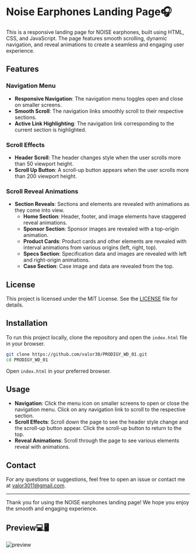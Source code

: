 # Noise Earphones Landing Page🎧

This is a responsive landing page for NOISE earphones, built using HTML, CSS, and JavaScript. The page features smooth scrolling, dynamic navigation, and reveal animations to create a seamless and engaging user experience.

## Features

### Navigation Menu
- **Responsive Navigation**: The navigation menu toggles open and close on smaller screens.
- **Smooth Scroll**: The navigation links smoothly scroll to their respective sections.
- **Active Link Highlighting**: The navigation link corresponding to the current section is highlighted.

### Scroll Effects
- **Header Scroll**: The header changes style when the user scrolls more than 50 viewport height.
- **Scroll Up Button**: A scroll-up button appears when the user scrolls more than 200 viewport height.

### Scroll Reveal Animations
- **Section Reveals**: Sections and elements are revealed with animations as they come into view.
  - **Home Section**: Header, footer, and image elements have staggered reveal animations.
  - **Sponsor Section**: Sponsor images are revealed with a top-origin animation.
  - **Product Cards**: Product cards and other elements are revealed with interval animations from various origins (left, right, top).
  - **Specs Section**: Specification data and images are revealed with left and right-origin animations.
  - **Case Section**: Case image and data are revealed from the top.

## License

This project is licensed under the MIT License. See the [LICENSE](LICENSE) file for details.

## Installation

To run this project locally, clone the repository and open the `index.html` file in your browser.

```bash
git clone https://github.com/valor30/PRODIGY_WD_01.git
cd PRODIGY_WD_01
```

Open `index.html` in your preferred browser.

## Usage

- **Navigation**: Click the menu icon on smaller screens to open or close the navigation menu. Click on any navigation link to scroll to the respective section.
- **Scroll Effects**: Scroll down the page to see the header style change and the scroll-up button appear. Click the scroll-up button to return to the top.
- **Reveal Animations**: Scroll through the page to see various elements reveal with animations.

## Contact

For any questions or suggestions, feel free to open an issue or contact me at [valor3011@gmail.com](mailto:valor3011@gmail.com).

---

Thank you for using the NOISE earphones landing page! We hope you enjoy the smooth and engaging experience.

## Preview💻🖥️
![preview](images/preview.gif)
